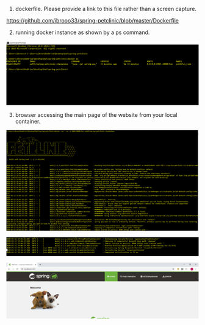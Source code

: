 1. dockerfile. Please provide a link to this file rather than a screen capture.

https://github.com/ibrooo33/spring-petclinic/blob/master/Dockerfile

2. running docker instance as shown by a ps command. 

![Screen Capture #1](hw8/2.PNG)

3. browser accessing the main page of the website from your local container.

![Screen Capture #1](hw8/3-1.PNG)

![Screen Capture #1](hw8/3-2.PNG)

![Screen Capture #1](hw8/3-3.PNG)



